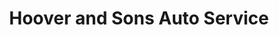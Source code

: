 ---
title: "Hoover and Sons Auto Service"
url: /flint/hoover-and-sons-auto-service/
shop: car repair
---